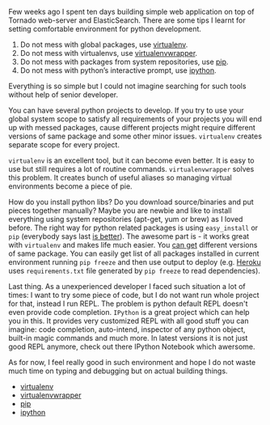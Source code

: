 Few weeks ago I spent ten days building simple web application on top of Tornado web-server and ElasticSearch. There are some tips I learnt for setting comfortable environment for python development.

1. Do not mess with global packages, use [virtualenv][1].
2. Do not mess with virtualenvs, use [virtualenvwrapper][2].
3. Do not mess with packages from system repositories, use [pip][3].
4. Do not mess with python’s interactive prompt, use [ipython][4].

Everything is so simple but I could not imagine searching for such tools without help of senior developer.

You can have several python projects to develop. If you try to use your global system scope to satisfy all requirements of your projects you will end up with messed packages, cause different projects might require different versions of same package and some other minor issues. `virtualenv` creates separate scope for every project.

`virtualenv` is an excellent tool, but it can become even better. It is easy to use but still requires a lot of routine commands. `virtualenvwrapper` solves this problem. It creates bunch of useful aliases so managing virtual environments become a piece of pie.

How do you install python libs? Do you download source/binaries and put pieces together manually? Maybe you are newbie and like to install everything using system repositories (apt-get, yum or brew) as I loved before. The right way for python related packages is using `easy_install` or `pip` (everybody says last [is better][5]). The awesome part is - it works great with `virtualenv` and makes life much easier. You [can get][6] different versions of same package. You can easily get list of all packages installed in current environment running `pip freeze` and then use output to deploy (e.g. [Heroku][7] uses `requirements.txt` file generated by `pip freeze` to read dependencies).

Last thing. As a unexperienced developer I faced such situation a lot of times: I want to try some piece of code, but I do not want run whole project for that, instead I run REPL. The problem is python default REPL doesn't even provide code completion. `IPython` is a great project which can help you in this. It provides very customized REPL with all good stuff you can imagine: code completion, auto-intend, inspector of any python object, built-in magic commands and much more. In latest versions it is not just good REPL anymore, check out there IPython Notebook which awersome.

As for now, I feel really good in such environment and hope I do not waste much time on typing and debugging but on actual building things.

- [virtualenv][1]
- [virtualenvwrapper][2]
- [pip][3]
- [ipython][4]

[1]: http://www.virtualenv.org/
[2]: http://virtualenvwrapper.readthedocs.org/
[3]: http://www.pip-installer.org/
[4]: http://ipython.org/
[5]: http://stackoverflow.com/questions/3220404/why-use-pip-over-easy-install
[6]: http://stackoverflow.com/questions/5226311/installing-specific-package-versions-with-pip
[7]: http://heroku.com
